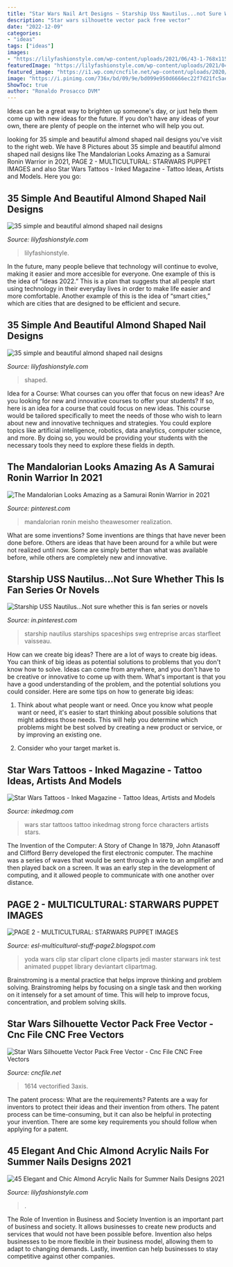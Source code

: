 ```yaml
---
title: "Star Wars Nail Art Designs ~ Starship Uss Nautilus...not Sure Whether This Is Fan Series Or Novels"
description: "Star wars silhouette vector pack free vector"
date: "2022-12-09"
categories:
- "ideas"
tags: ["ideas"]
images:
- "https://lilyfashionstyle.com/wp-content/uploads/2021/06/43-1-768x1152.jpg"
featuredImage: "https://lilyfashionstyle.com/wp-content/uploads/2021/04/33-4-769x1154.jpg"
featured_image: "https://i1.wp.com/cncfile.net/wp-content/uploads/2020/05/wp-header-logo-7457.png"
image: "https://i.pinimg.com/736x/bd/09/9e/bd099e950d6666ec22f7d21fc5ae1db9--starship-concept-spaceship-design.jpg"
ShowToc: true
author: "Ronaldo Prosacco DVM"
---
```



Ideas can be a great way to brighten up someone's day, or just help them come up with new ideas for the future. If you don't have any ideas of your own, there are plenty of people on the internet who will help you out.

	

		
looking for 35 simple and beautiful almond shaped nail designs you've visit to the right web. We have 8 Pictures about 35 simple and beautiful almond shaped nail designs like The Mandalorian Looks Amazing as a Samurai Ronin Warrior in 2021, PAGE 2 - MULTICULTURAL: STARWARS PUPPET IMAGES and also Star Wars Tattoos - Inked Magazine - Tattoo Ideas, Artists and Models. Here you go:
		
    
## 35 Simple And Beautiful Almond Shaped Nail Designs

<img loading=lazy src="https://lilyfashionstyle.com/wp-content/uploads/2021/04/33-4-769x1154.jpg" onerror="this.onerror=null;this.src='https://tse1.mm.bing.net/th?id=OIP.gUrL4l83LpXQjiZvNi5dVwHaLH&amp;pid=15.1';" alt="35 simple and beautiful almond shaped nail designs">

_Source: lilyfashionstyle.com_

>lilyfashionstyle. 

	

In the future, many people believe that technology will continue to evolve, making it easier and more accesible for everyone. One example of this is the idea of “ideas 2022.” This is a plan that suggests that all people start using technology in their everyday lives in order to make life easier and more comfortable. Another example of this is the idea of “smart cities,” which are cities that are designed to be efficient and secure.

    
## 35 Simple And Beautiful Almond Shaped Nail Designs

<img loading=lazy src="https://lilyfashionstyle.com/wp-content/uploads/2021/04/6-9-768x1152.jpg" onerror="this.onerror=null;this.src='https://tse4.mm.bing.net/th?id=OIP.9lMFIYlNiuBtmR6ux4MWVAHaLH&amp;pid=15.1';" alt="35 simple and beautiful almond shaped nail designs">

_Source: lilyfashionstyle.com_

>shaped. 

	

Idea for a Course: What courses can you offer that focus on new ideas?
Are you looking for new and innovative courses to offer your students? If so, here is an idea for a course that could focus on new ideas. This course would be tailored specifically to meet the needs of those who wish to learn about new and innovative techniques and strategies. You could explore topics like artificial intelligence, robotics, data analytics, computer science, and more. By doing so, you would be providing your students with the necessary tools they need to explore these fields in depth.

    
## The Mandalorian Looks Amazing As A Samurai Ronin Warrior In 2021

<img loading=lazy src="https://i.pinimg.com/736x/13/60/42/136042b29bc9622959a28b0db0cb7e4c.jpg" onerror="this.onerror=null;this.src='https://tse4.mm.bing.net/th?id=OIP.0iyg9vBAYS7O91to4_50wgHaKh&amp;pid=15.1';" alt="The Mandalorian Looks Amazing as a Samurai Ronin Warrior in 2021">

_Source: pinterest.com_

>mandalorian ronin meisho theawesomer realization. 

	

What are some inventions?
Some inventions are things that have never been done before. Others are ideas that have been around for a while but were not realized until now. Some are simply better than what was available before, while others are completely new and innovative.

    
## Starship USS Nautilus...Not Sure Whether This Is Fan Series Or Novels

<img loading=lazy src="https://i.pinimg.com/736x/bd/09/9e/bd099e950d6666ec22f7d21fc5ae1db9--starship-concept-spaceship-design.jpg" onerror="this.onerror=null;this.src='https://tse3.mm.bing.net/th?id=OIP.2YxuJThQGLI1XbC_HpvJGwHaKF&amp;pid=15.1';" alt="Starship USS Nautilus...Not sure whether this is fan series or novels">

_Source: in.pinterest.com_

>starship nautilus starships spaceships swg entreprise arcas starfleet vaisseau. 

	

How can we create big ideas?
There are a lot of ways to create big ideas. You can think of big ideas as potential solutions to problems that you don't know how to solve. Ideas can come from anywhere, and you don't have to be creative or innovative to come up with them. What's important is that you have a good understanding of the problem, and the potential solutions you could consider. Here are some tips on how to generate big ideas:
1. Think about what people want or need. Once you know what people want or need, it's easier to start thinking about possible solutions that might address those needs. This will help you determine which problems might be best solved by creating a new product or service, or by improving an existing one.

2. Consider who your target market is.

    
## Star Wars Tattoos - Inked Magazine - Tattoo Ideas, Artists And Models

<img loading=lazy src="https://www.inkedmag.com/.image/t_share/MTU5MDMyNTMwNzY2MzQxOTEy/sw_veature.jpg" onerror="this.onerror=null;this.src='https://tse4.mm.bing.net/th?id=OIP.BP7TEZ9Y0FsDgQwFT8-N0wHaHa&amp;pid=15.1';" alt="Star Wars Tattoos - Inked Magazine - Tattoo Ideas, Artists and Models">

_Source: inkedmag.com_

>wars star tattoos tattoo inkedmag strong force characters artists stars. 

	

The Invention of the Computer: A Story of Change
In 1879, John Atanasoff and Clifford Berry developed the first electronic computer. The machine was a series of waves that would be sent through a wire to an amplifier and then played back on a screen. It was an early step in the development of computing, and it allowed people to communicate with one another over distance.

    
## PAGE 2 - MULTICULTURAL: STARWARS PUPPET IMAGES

<img loading=lazy src="https://1.bp.blogspot.com/-j41gd6acL9g/VhbIYnFPoaI/AAAAAAAASyQ/8RSUgn8adBw/s1600/clone-wars-clip-art-yoda___clone_wars___ink_test_by_jamesewelch-d37wotq.png" onerror="this.onerror=null;this.src='https://tse3.mm.bing.net/th?id=OIP.u4AJbv6cCw6h8AI6QblRwgHaL2&amp;pid=15.1';" alt="PAGE 2 - MULTICULTURAL: STARWARS PUPPET IMAGES">

_Source: esl-multicultural-stuff-page2.blogspot.com_

>yoda wars clip star clipart clone cliparts jedi master starwars ink test animated puppet library deviantart clipartmag. 

	

Brainstroming is a mental practice that helps improve thinking and problem solving. Brainstroming helps by focusing on a single task and then working on it intensely for a set amount of time. This will help to improve focus, concentration, and problem solving skills.

    
## Star Wars Silhouette Vector Pack Free Vector - Cnc File CNC Free Vectors

<img loading=lazy src="https://i1.wp.com/cncfile.net/wp-content/uploads/2020/05/wp-header-logo-7457.png" onerror="this.onerror=null;this.src='https://tse4.mm.bing.net/th?id=OIP.SQtjDb0Ubx2MVfijxOCQRwHaKu&amp;pid=15.1';" alt="Star Wars Silhouette Vector Pack Free Vector - Cnc File CNC Free Vectors">

_Source: cncfile.net_

>1614 vectorified 3axis. 

	

The patent process: What are the requirements?
Patents are a way for inventors to protect their ideas and their invention from others. The patent process can be time-consuming, but it can also be helpful in protecting your invention. There are some key requirements you should follow when applying for a patent.

    
## 45 Elegant And Chic Almond Acrylic Nails For Summer Nails Designs 2021

<img loading=lazy src="https://lilyfashionstyle.com/wp-content/uploads/2021/06/43-1-768x1152.jpg" onerror="this.onerror=null;this.src='https://tse2.mm.bing.net/th?id=OIP.5WEM70Rap0VUH90ZO7oyCgHaLH&amp;pid=15.1';" alt="45 Elegant and Chic Almond Acrylic Nails for Summer Nails Designs 2021">

_Source: lilyfashionstyle.com_

>. 

	

The Role of Invention in Business and Society
Invention is an important part of business and society. It allows businesses to create new products and services that would not have been possible before. Invention also helps businesses to be more flexible in their business model, allowing them to adapt to changing demands. Lastly, invention can help businesses to stay competitive against other companies.

